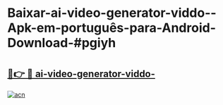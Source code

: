 # Baixar-ai-video-generator-viddo--Apk-em-português​-para-Android-Download-#pgiyh

# <h2><a href="https://ainizakaria.my?title=ai-video-generator-viddo-&ref=24M">🔗👉 🔴 ai-video-generator-viddo-</a></h2>

[![acn](https://github.com/user-attachments/assets/0f9c940e-d8b0-45ae-aac7-cd30a18b3e1c)](https://ainizakaria.my?title=ai-video-generator-viddo-&ref=24M)

